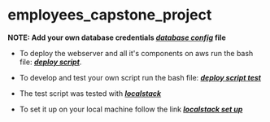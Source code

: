# employees_capstone_project

**NOTE: Add your own database credentials _[database config](./dynamic/config/database.php)_ file**

- To deploy the webserver and all it's components on aws run the bash file: **_[deploy script](./deployScript.sh)_**.

- To develop and test your own script run the bash file: **_[deploy script test](./deployScriptTest.sh)_**

- The test script was tested with **_[localstack](https://localstack.cloud/)_**

- To set it up on your local machine follow the link **_[localstack set up](https://docs.localstack.cloud/getting-started/)_**
